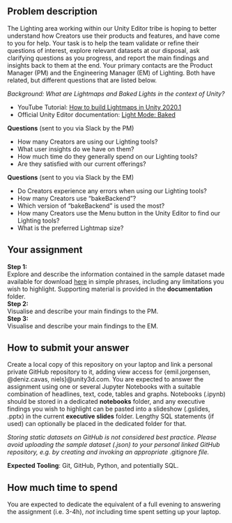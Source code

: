 ## Problem description

The Lighting area working within our Unity Editor tribe is hoping to better understand how Creators use their products and features, and have come to you for help. Your task is to help the team validate or refine their questions of interest, explore relevant datasets at our disposal, ask clarifying questions as you progress, and report the main findings and insights back to them at the end. Your primary contacts are the Product Manager (PM) and the Engineering Manager (EM) of Lighting. Both have related, but different questions that are listed below.

_Background:_
_What are Lightmaps and Baked Lights in the context of Unity?_

- YouTube Tutorial: [How to build Lightmaps in Unity 2020.1](https://www.youtube.com/watch?v=KJ4fl-KBDR8)
- Official Unity Editor documentation: [Light Mode: Baked](https://docs.unity3d.com/Manual/LightMode-Baked.html)

**Questions** (sent to you via Slack by the PM)

- How many Creators are using our Lighting tools?
- What user insights do we have on them?
- How much time do they generally spend on our Lighting tools?
- Are they satisfied with our current offerings?

**Questions** (sent to you via Slack by the EM)

- Do Creators experience any errors when using our Lighting tools?
- How many Creators use “bakeBackend”?
- Which version of “bakeBackend” is used the most?
- How many Creators use the Menu button in the Unity Editor to find our Lighting tools?
- What is the preferred Lightmap size?

## Your assignment

**Step 1:**\
Explore and describe the information contained in the sample dataset made available for download [here](https://drive.google.com/file/d/114f1iOqYWvgFgMx-QJZEsUEkq5HF84EA/view?usp=sharing) in simple phrases, including any limitations you wish to highlight. Supporting material is provided in the **documentation** folder.\
**Step 2:**\
Visualise and describe your main findings to the PM.\
**Step 3:**\
Visualise and describe your main findings to the EM.

## How to submit your answer

Create a local copy of this repository on your laptop and link a personal private GitHub repository to it, adding view access for {emil.jorgensen, @deniz.cavas, niels}@unity3d.com. You are expected to answer the assignment using one or several Jupyter Notebooks with a suitable combination of headlines, text, code, tables and graphs. Notebooks (.ipynb) should be stored in a dedicated **notebooks** folder, and any executive findings you wish to highlight can be pasted into a slideshow (.gslides, .pptx) in the current **executive slides** folder. Lengthy SQL statements (if used) can optionally be placed in the dedicated folder for that.

*Storing static datasets on GitHub is not considered best practice. Please avoid uploading the sample dataset (.json) to your personal linked GitHub repository, e.g. by creating and invoking an appropriate* .gitignore *file.*

**Expected Tooling**: Git, GitHub, Python, and potentially SQL.

## How much time to spend

You are expected to dedicate the equivalent of a full evening to answering the assignment (i.e. 3-4h), *not* including time spent setting up your laptop.
